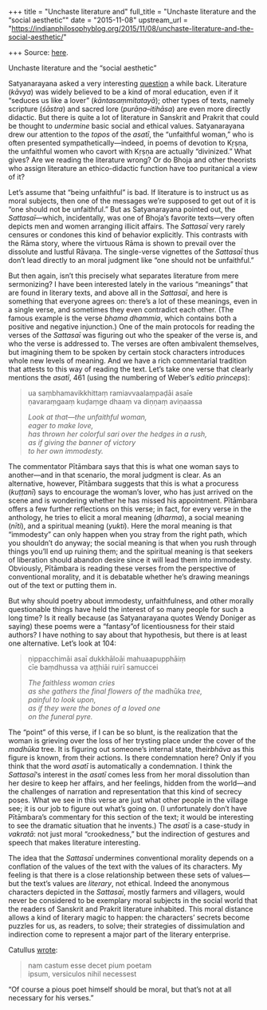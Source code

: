 +++
title = "Unchaste literature and"
full_title = "Unchaste literature and the “social aesthetic”"
date = "2015-11-08"
upstream_url = "https://indianphilosophyblog.org/2015/11/08/unchaste-literature-and-the-social-aesthetic/"

+++
Source: [here](https://indianphilosophyblog.org/2015/11/08/unchaste-literature-and-the-social-aesthetic/).

Unchaste literature and the “social aesthetic”

Satyanarayana asked a very interesting
[question](http://indianphilosophyblog.org/2015/09/26/a-readers-query/)
a while back. Literature (*kāvya*) was widely believed to be a kind of
moral education, even if it “seduces us like a lover”
(*kāntasaṃmitatayā*); other types of texts, namely scripture (*śāstra*)
and sacred lore (*purāṇa*–*itihāsa*) are even more directly didactic.
But there is quite a lot of literature in Sanskrit and Prakrit that
could be thought to *undermine* basic social and ethical values.
Satyanarayana drew our attention to the *topos* of the *asatī*, the
“unfaithful woman,” who is often presented sympathetically—indeed, in
poems of devotion to Kṛṣṇa, the unfaithful women who cavort with Kṛṣṇa
are actually “divinized.” What gives? Are we reading the literature
wrong? Or do Bhoja and other theorists who assign literature an
ethico-didactic function have too puritanical a view of it?

Let’s assume that “being unfaithful” is bad. If literature is to
instruct us as moral subjects, then one of the messages we’re supposed
to get out of it is “one should not be unfaithful.” But as Satyanarayana
pointed out, the *Sattasaī*—which, incidentally, was one of Bhoja’s
favorite texts—very often depicts men and women arranging illicit
affairs. The *Sattasaī* very rarely censures or condones this kind of
behavior explicitly. This contrasts with the Rāma story, where the
virtuous Rāma is shown to prevail over the dissolute and lustful Rāvaṇa.
The single-verse vignettes of the *Sattasaī* thus don’t lead directly to
an moral judgment like “one should not be unfaithful.”

But then again, isn’t this precisely what separates literature from mere
sermonizing? I have been interested lately in the various “meanings”
that are found in literary texts, and above all in the *Sattasaī*, and
here is something that everyone agrees on: there’s a lot of these
meanings, even in a single verse, and sometimes they even contradict
each other. (The famous example is the verse *bhama dhammia*, which
contains both a positive and negative injunction.) One of the main
protocols for reading the verses of the *Sattasaī* was figuring out who
the speaker of the verse is, and who the verse is addressed to. The
verses are often ambivalent themselves, but imagining them to be spoken
by certain stock characters introduces whole new levels of meaning. And
we have a rich commentarial tradition that attests to this way of
reading the text. Let’s take one verse that clearly mentions the
*asatī*, 461 (using the numbering of Weber’s *editio princeps*):

> ua saṃbhamavikkhittaṃ ramiavvaalaṃpaḍāi asaīe  
> ṇavaraṃgaaṃ kuḍaṃge dhaaṃ va diṇṇaṃ aviṇaassa
>
> *Look at that—the unfaithful woman,  
> eager to make love,  
> has thrown her colorful sari over the hedges in a rush,  
> as if giving the banner of victory  
> to her own immodesty.*

The commentator Pītāmbara says that this is what one woman says to
another—and in that scenario, the moral judgment is clear. As an
alternative, however, Pītāmbara suggests that this is what a procuress
(*kuṭṭanī*) says to encourage the woman’s lover, who has just arrived on
the scene and is wondering whether he has missed his appointment.
Pītāmbara offers a few further reflections on this verse; in fact, for
every verse in the anthology, he tries to elicit a moral meaning
(*dharma*), a social meaning (*nīti*), and a spiritual meaning
(*yukti*). Here the moral meaning is that “immodesty” can only happen
when you stray from the right path, which you shouldn’t do anyway; the
social meaning is that when you rush through things you’ll end up
ruining them; and the spiritual meaning is that seekers of liberation
should abandon desire since it will lead them into immodesty. Obviously,
Pītāmbara is reading these verses from the perspective of conventional
morality, and it is debatable whether he’s drawing meanings out of the
text or putting them in.

But why should poetry about immodesty, unfaithfulness, and other morally
questionable things have held the interest of so many people for such a
long time? Is it really because (as Satyanarayana quotes Wendy Doniger
as saying) these poems were a “fantasy”of licentiousness for their staid
authors? I have nothing to say about that hypothesis, but there is at
least one alternative. Let’s look at 104:

> ṇippacchimāi asaī dukkhāloāi mahuaapupphāiṃ  
> cīe baṃdhussa va aṭṭhiāi ruirī samuccei
>
> *The faithless woman cries  
> as she gathers the final flowers of the* madhūka *tree,  
> painful to look upon,  
> as if they were the bones of a loved one  
> on the funeral pyre.*

The “point” of this verse, if I can be so blunt, is the realization that
the woman is grieving over the loss of her trysting place under the
cover of the *madhūka* tree. It is figuring out someone’s internal
state, their*bhāva* as this figure is known, from their actions. Is
there condemnation here? Only if you think that the word *asatī* is
automatically a condemnation. I think the *Sattasaī*‘s interest in the
*asatī* comes less from her moral dissolution than her desire to keep
her affairs, and her feelings, hidden from the world—and the challenges
of narration and representation that this kind of secrecy poses. What we
see in this verse are just what other people in the village see; it is
our job to figure out what’s going on. (I unfortunately don’t have
Pītāmbara’s commentary for this section of the text; it would be
interesting to see the dramatic situation that he invents.) The *asatī*
is a case-study in *vakratā*: not just moral “crookedness,” but the
indirection of gestures and speech that makes literature interesting.

The idea that the *Sattasaī* undermines conventional morality depends on
a conflation of the values of the text with the values of its
characters. My feeling is that there is a close relationship between
these sets of values—but the text’s values are *literary*, not ethical.
Indeed the anonymous characters depicted in the *Sattasaī*, mostly
farmers and villagers, would never be considered to be exemplary moral
subjects in the social world that the readers of Sanskrit and Prakrit
literature inhabited. This moral distance allows a kind of literary
magic to happen: the characters’ secrets become puzzles for us, as
readers, to solve; their strategies of dissimulation and indirection
come to represent a major part of the literary enterprise.

Catullus [wrote](https://en.wikipedia.org/wiki/Catullus_16):

> nam castum esse decet pium poetam  
> ipsum, versiculos nihil necessest

“Of course a pious poet himself should be moral, but that’s not at all
necessary for his verses.”
